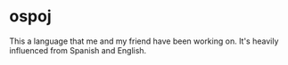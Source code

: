 # ospoj
This a language that me and my friend have been working on. It's heavily influenced from Spanish and English.
